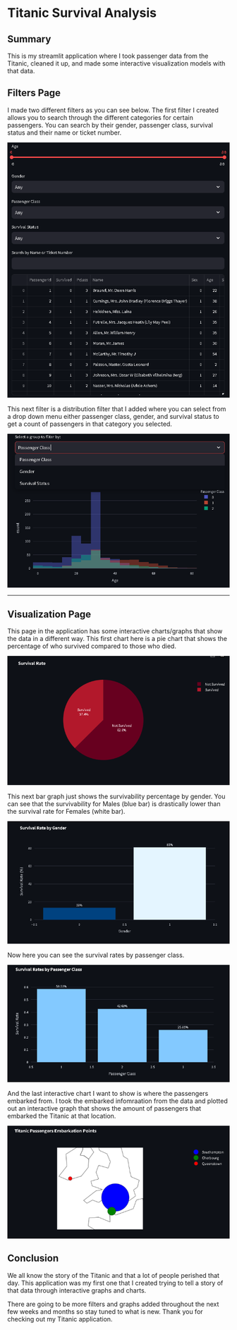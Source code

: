 # Titanic Survival Analysis
## Summary
This is my streamlit application where I took passenger data from the Titanic, cleaned it up, and made some interactive visualization models with that data.

## Filters Page
I made two different filters as you can see below. The first filter I created allows you to search through the different categories for certain passengers. You can search by their gender, passenger class, survival status and their name or ticket number.

![alt text](<Images/Search Filter.png>)

This next filter is a distribution filter that I added where you can select from a drop down menu either passenger class, gender, and survival status to get a count of passengers in that category you selected.

![alt text](<Images/Distribution Filter.png>)

---
## Visualization Page
This page in the application has some interactive charts/graphs that show the data in a different way. This first chart here is a pie chart that shows the percentage of who survived compared to those who died.

![alt text](<Images/Pie Chart.png>)

This next bar graph just shows the survivability percentage by gender. You can see that the survivability for Males (blue bar) is drastically lower than the survival rate for Females (white bar).

![alt text](<Images/Bar Graph.png>)

Now here you can see the survival rates by passenger class. 

![alt text](<Images/Passenger Class Bar Chart.png>)

And the last interactive chart I want to show is where the passengers embarked from. I took the embarked infomraation from the data and plotted out an interactive graph that shows the amount of passengers that embarked the Titanic at that location.

![alt text](<Images/Location Graph.png>)

## Conclusion
We all know the story of the Titanic and that a lot of people perished that day. This application was my first one that I created trying to tell a story of that data through interactive graphs and charts. 

There are going to be more filters and graphs added throughout the next few weeks and months so stay tuned to what is new. Thank you for checking out my Titanic application.